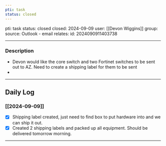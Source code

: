 ```yaml
---
pti: task
status: closed
---
```

pti: task 
status: closed
closed: 2024-09-09
user: [[Devon Wiggins]]
group: 
source: Outlook - email
relates: 
id: 2024090911403738

---
### Description
- Devon would like the core switch and two Fortinet switches to be sent out to AZ. Need to create a shipping label for them to be sent
-

---
## Daily Log
### [[2024-09-09]]
- [x] Shipping label created, just need to find box to put hardware into and we can ship it out.
- [x] Created 2 shipping labels and packed up all equipment. Should be delivered tomorrow morning.
---




